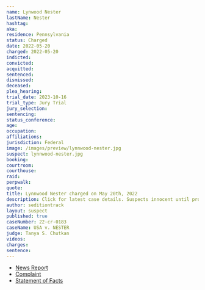 ```yaml
---
name: Lynwood Nester
lastName: Nester
hashtag:
aka:
residence: Pennsylvania
status: Charged
date: 2022-05-20
charged: 2022-05-20
indicted:
convicted:
acquitted:
sentenced:
dismissed:
deceased:
plea_hearing:
trial_date: 2023-10-16
trial_type: Jury Trial
jury_selection:
sentencing:
status_conference:
age:
occupation:
affiliations:
jurisdiction: Federal
image: /images/preview/lynnwood-nester.jpg
suspect: lynnwood-nester.jpg
booking:
courtroom:
courthouse:
raid:
perpwalk:
quote:
title: Lynnwood Nester charged on May 20th, 2022
description: Click for latest case details. Suspects innocent until proven guilty.
author: seditiontrack
layout: suspect
published: true
caseNumber: 22-cr-0183
caseName: USA v. NESTER
judge: Tanya S. Chutkan
videos:
charges:
sentence:
---
```

- [News Report](https://www.ydr.com/story/news/2022/05/24/brian-korte-york-haven-lynwood-nester-dillsburg-charged-capitol-riots/65357319007/)
- [Complaint](https://www.justice.gov/usao-dc/case-multi-defendant/file/1507511/download)
- [Statement of Facts](https://www.justice.gov/usao-dc/case-multi-defendant/file/1507516/download)
